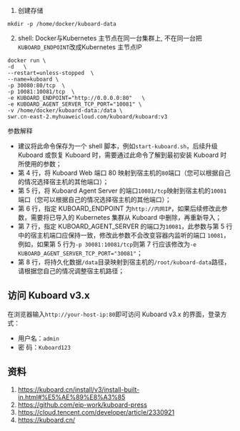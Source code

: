 1. 创建存储

```shell
mkdir -p /home/docker/kuboard-data
```

2. shell:
   Docker与Kubernetes 主节点在同一台集群上, 不在同一台把`KUBOARD_ENDPOINT`改成Kubernetes 主节点IP

```shell
docker run \
-d   \
--restart=unless-stopped  \
--name=kuboard \
-p 30080:80/tcp  \
-p 10081:10081/tcp  \
-e KUBOARD_ENDPOINT="http://0.0.0.0:80"   \
-e KUBOARD_AGENT_SERVER_TCP_PORT="10081" \
-v /home/docker/kuboard-data:/data \
swr.cn-east-2.myhuaweicloud.com/kuboard/kuboard:v3
```

参数解释

- 建议将此命令保存为一个 shell 脚本，例如`start-kuboard.sh`，后续升级 Kuboard 或恢复 Kuboard 时，需要通过此命令了解到最初安装
  Kuboard 时所使用的参数；
- 第 4 行，将 Kuboard Web 端口 80 映射到宿主机的`80`端口（您可以根据自己的情况选择宿主机的其他端口）；
- 第 5 行，将 Kuboard Agent Server 的端口`10081/tcp`映射到宿主机的`10081`端口（您可以根据自己的情况选择宿主机的其他端口）；
- 第 6 行，指定 KUBOARD_ENDPOINT 为`http://内网IP`，如果后续修改此参数，需要将已导入的 Kubernetes 集群从 Kuboard 中删除，再重新导入；
- 第 7 行，指定 KUBOARD_AGENT_SERVER 的端口为`10081`，此参数与第 5 行中的宿主机端口应保持一致，修改此参数不会改变容器内监听的端口
  `10081`，例如，如果第 5 行为`-p 30081:10081/tcp`则第 7 行应该修改为`-e KUBOARD_AGENT_SERVER_TCP_PORT="30081"`；
- 第 8 行，将持久化数据`/data`目录映射到宿主机的`/root/kuboard-data`路径，请根据您自己的情况调整宿主机路径；

## 访问 Kuboard v3.x

在浏览器输入`http://your-host-ip:80`即可访问 Kuboard v3.x 的界面，登录方式：

- 用户名：`admin`
- 密 码：`Kuboard123`

## 资料

1. https://kuboard.cn/install/v3/install-built-in.html#%E5%AE%89%E8%A3%85
2. https://github.com/eip-work/kuboard-press
3. https://cloud.tencent.com/developer/article/2330921
4. https://kuboard.cn/
